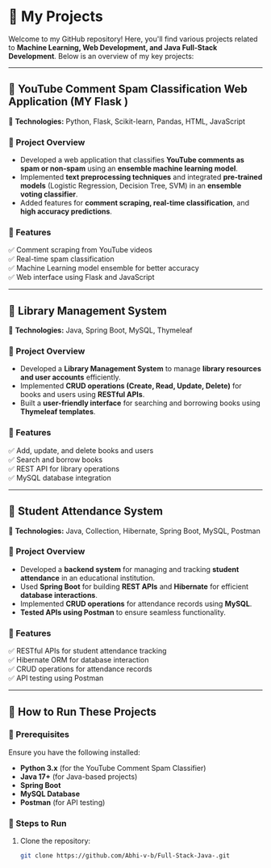 # 🚀 My Projects

Welcome to my GitHub repository! Here, you'll find various projects related to **Machine Learning, Web Development, and Java Full-Stack Development**. Below is an overview of my key projects:

---

## 📌 YouTube Comment Spam Classification Web Application  (MY Flask )
🔹 **Technologies:** Python, Flask, Scikit-learn, Pandas, HTML, JavaScript  

### 🔹 Project Overview  
- Developed a web application that classifies **YouTube comments as spam or non-spam** using an **ensemble machine learning model**.  
- Implemented **text preprocessing techniques** and integrated **pre-trained models** (Logistic Regression, Decision Tree, SVM) in an **ensemble voting classifier**.  
- Added features for **comment scraping, real-time classification**, and **high accuracy predictions**.  

### 🔹 Features  
✅ Comment scraping from YouTube videos  
✅ Real-time spam classification  
✅ Machine Learning model ensemble for better accuracy  
✅ Web interface using Flask and JavaScript  



---

## 📌 Library Management System  
🔹 **Technologies:** Java, Spring Boot, MySQL, Thymeleaf  

### 🔹 Project Overview  
- Developed a **Library Management System** to manage **library resources and user accounts** efficiently.  
- Implemented **CRUD operations (Create, Read, Update, Delete)** for books and users using **RESTful APIs**.  
- Built a **user-friendly interface** for searching and borrowing books using **Thymeleaf templates**.  

### 🔹 Features  
✅ Add, update, and delete books and users  
✅ Search and borrow books  
✅ REST API for library operations  
✅ MySQL database integration  



---

## 📌 Student Attendance System  
🔹 **Technologies:** Java, Collection, Hibernate, Spring Boot, MySQL, Postman  

### 🔹 Project Overview  
- Developed a **backend system** for managing and tracking **student attendance** in an educational institution.  
- Used **Spring Boot** for building **REST APIs** and **Hibernate** for efficient **database interactions**.  
- Implemented **CRUD operations** for attendance records using **MySQL**.  
- **Tested APIs using Postman** to ensure seamless functionality.  

### 🔹 Features  
✅ RESTful APIs for student attendance tracking  
✅ Hibernate ORM for database interaction  
✅ CRUD operations for attendance records  
✅ API testing using Postman  



---

## 📌 How to Run These Projects

### **🔹 Prerequisites**
Ensure you have the following installed:
- **Python 3.x** (for the YouTube Comment Spam Classifier)
- **Java 17+** (for Java-based projects)
- **Spring Boot**
- **MySQL Database**
- **Postman** (for API testing)

### **🔹 Steps to Run**
1. Clone the repository:  
   ```bash
   git clone https://github.com/Abhi-v-b/Full-Stack-Java-.git
